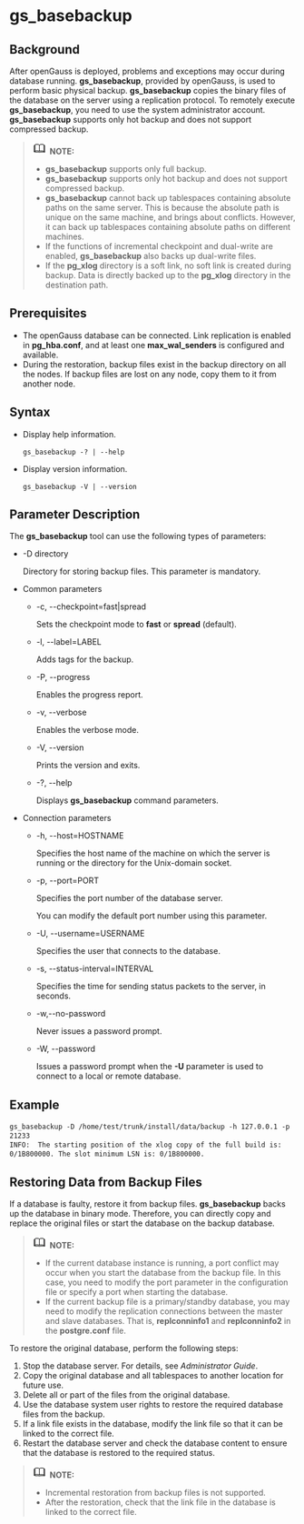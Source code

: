 # gs\_basebackup<a name="EN-US_TOPIC_0249632270"></a>

## Background<a name="en-us_topic_0237152406_en-us_topic_0059777806_section48401199395"></a>

After openGauss is deployed, problems and exceptions may occur during database running.  **gs\_basebackup**, provided by openGauss, is used to perform basic physical backup.  **gs\_basebackup**  copies the binary files of the database on the server using a replication protocol. To remotely execute  **gs\_basebackup**, you need to use the system administrator account.  **gs\_basebackup**  supports only hot backup and does not support compressed backup.

>![](public_sys-resources/icon-note.gif) **NOTE:**   
>-   **gs\_basebackup**  supports only full backup.  
>-   **gs\_basebackup**  supports only hot backup and does not support compressed backup.  
>-   **gs\_basebackup**  cannot back up tablespaces containing absolute paths on the same server. This is because the absolute path is unique on the same machine, and brings about conflicts. However, it can back up tablespaces containing absolute paths on different machines.  
>-   If the functions of incremental checkpoint and dual-write are enabled,  **gs\_basebackup**  also backs up dual-write files.  
>-   If the  **pg\_xlog**  directory is a soft link, no soft link is created during backup. Data is directly backed up to the  **pg\_xlog**  directory in the destination path.  

## Prerequisites<a name="en-us_topic_0237152406_en-us_topic_0059777806_s9649938409774ccdbc6993a90ccb777a"></a>

-   The openGauss database can be connected. Link replication is enabled in  **pg\_hba.conf**, and at least one  **max\_wal\_senders**  is configured and available.
-   During the restoration, backup files exist in the backup directory on all the nodes. If backup files are lost on any node, copy them to it from another node.

## Syntax<a name="en-us_topic_0237152406_en-us_topic_0059777806_sa0c0a7aa3d4042fd81017d22ca1e8cac"></a>

-   Display help information.

    ```
    gs_basebackup -? | --help
    ```

-   Display version information.

    ```
    gs_basebackup -V | --version
    ```


## Parameter Description<a name="en-us_topic_0237152406_en-us_topic_0059777806_s2fa71feeaad041f293de868e52bb5907"></a>

The  **gs\_basebackup**  tool can use the following types of parameters:

-   -D directory

    Directory for storing backup files. This parameter is mandatory.


-   Common parameters
    -   -c, --checkpoint=fast|spread

        Sets the checkpoint mode to  **fast**  or  **spread**  \(default\).

    -   -l, --label=LABEL

        Adds tags for the backup.

    -   -P, --progress

        Enables the progress report.

    -   -v, --verbose

        Enables the verbose mode.

    -   -V, --version

        Prints the version and exits.

    -   -?, --help

        Displays  **gs\_basebackup**  command parameters.


-   Connection parameters
    -   -h, --host=HOSTNAME

        Specifies the host name of the machine on which the server is running or the directory for the Unix-domain socket.

    -   -p, --port=PORT

        Specifies the port number of the database server.

        You can modify the default port number using this parameter.

    -   -U, --username=USERNAME

        Specifies the user that connects to the database.

    -   -s, --status-interval=INTERVAL

        Specifies the time for sending status packets to the server, in seconds.

    -   -w,--no-password

        Never issues a password prompt.

    -   -W, --password

        Issues a password prompt when the  **-U**  parameter is used to connect to a local or remote database.



## Example<a name="en-us_topic_0237152406_en-us_topic_0059777806_sdebe53579dba4bb8a7dad8e21dbcb342"></a>

```
gs_basebackup -D /home/test/trunk/install/data/backup -h 127.0.0.1 -p 21233
INFO:  The starting position of the xlog copy of the full build is: 0/1B800000. The slot minimum LSN is: 0/1B800000.
```

## Restoring Data from Backup Files<a name="section161121221193110"></a>

If a database is faulty, restore it from backup files.  **gs\_basebackup**  backs up the database in binary mode. Therefore, you can directly copy and replace the original files or start the database on the backup database.

>![](public_sys-resources/icon-note.gif) **NOTE:**   
>-   If the current database instance is running, a port conflict may occur when you start the database from the backup file. In this case, you need to modify the port parameter in the configuration file or specify a port when starting the database.  
>-   If the current backup file is a primary/standby database, you may need to modify the replication connections between the master and slave databases. That is,  **replconninfo1**  and  **replconninfo2**  in the  **postgre.conf**  file.  

To restore the original database, perform the following steps:

1.  Stop the database server. For details, see  _Administrator Guide_.
2.  Copy the original database and all tablespaces to another location for future use.
3.  Delete all or part of the files from the original database.
4.  Use the database system user rights to restore the required database files from the backup.
5.  If a link file exists in the database, modify the link file so that it can be linked to the correct file.
6.  Restart the database server and check the database content to ensure that the database is restored to the required status.

>![](public_sys-resources/icon-note.gif) **NOTE:**   
>-   Incremental restoration from backup files is not supported.  
>-   After the restoration, check that the link file in the database is linked to the correct file.  

